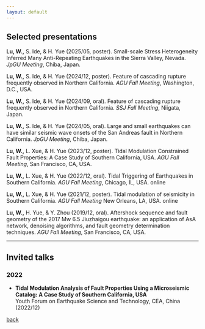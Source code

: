```yaml
---
layout: default
---
```

## Selected presentations

**Lu, W.,** S. Ide, & H. Yue (2025/05, poster). Small-scale Stress Heterogeneity Inferred Many Anti-Repeating Earthquakes in the Sierra Valley, Nevada. *JpGU Meeting*, Chiba, Japan.

**Lu, W.,** S. Ide, & H. Yue (2024/12, poster). Feature of cascading rupture frequently observed in Northern California. *AGU Fall Meeting*, Washington, D.C., USA.

**Lu, W.,** S. Ide, & H. Yue (2024/09, oral). Feature of cascading rupture frequently observed in Northern California. *SSJ Fall Meeting*, Niigata, Japan.

**Lu, W.,** S. Ide, & H. Yue (2024/05, oral). Large and small earthquakes can have similar seismic wave onsets of the San Andreas fault in Northern California. *JpGU Meeting*, Chiba, Japan.

**Lu, W.,** L. Xue, & H. Yue (2023/12, poster). Tidal Modulation Constrained Fault Properties: A Case Study of Southern California, USA. *AGU Fall Meeting*, San Francisco, CA, USA.

**Lu, W.,** L. Xue, & H. Yue (2022/12, oral). Tidal Triggering of Earthquakes in Southern California. *AGU Fall Meeting*, Chicago, IL, USA. online 

**Lu, W.,** L. Xue, & H. Yue (2021/12, poster). Tidal modulation of seismicity in Southern California. *AGU Fall Meeting* New Orleans, LA, USA. online 

**Lu, W.,** H. Yue, & Y. Zhou (2019/12, oral). Aftershock sequence and fault geometry of the 2017 Mw 6.5 Jiuzhaigou earthquake: an application of AsA network, denoising algorithms, and fault geometry determination techniques. *AGU Fall Meeting*, San Francisco, CA, USA.

* * *
## Invited talks

### 2022 
- **Tidal Modulation Analysis of Fault Properties Using a Microseismic Catalog: A Case Study of Southern California, USA**  
    Youth Forum on Earthquake Science and Technology, CEA, China (2022/12)  

[back](./)
